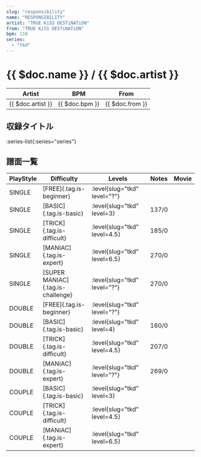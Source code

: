 ```yaml
---
slug: "responsibility"
name: "RESPONSIBILITY"
artist: "TRUE KiSS DESTiNATiON"
from: "TRUE KiSS DESTiNATiON"
bpm: 110
series:
  - "tkd"
---
```


# {{ $doc.name }} / {{ $doc.artist }}

|Artist|BPM|From|
|------|---|----|
|{{ $doc.artist }}|{{ $doc.bpm }}|{{ $doc.from }}|

## 収録タイトル

:series-list{:series="series"}

## 譜面一覧

|PlayStyle|Difficulty|Levels|Notes|Movie|
|---------|----------|------|-----|-----|
|SINGLE|[FREE]{.tag.is-beginner}|<div class="field is-grouped is-grouped-multiline">:level{slug="tkd" level="?"}</div>|||
|SINGLE|[BASIC]{.tag.is-basic}|<div class="field is-grouped is-grouped-multiline">:level{slug="tkd" level=3}</div>|137/0||
|SINGLE|[TRICK]{.tag.is-difficult}|<div class="field is-grouped is-grouped-multiline">:level{slug="tkd" level=4.5}</div>|185/0||
|SINGLE|[MANIAC]{.tag.is-expert}|<div class="field is-grouped is-grouped-multiline">:level{slug="tkd" level=6.5}</div>|270/0||
|SINGLE|[SUPER MANIAC]{.tag.is-challenge}|<div class="field is-grouped is-grouped-multiline">:level{slug="tkd" level="?"}</div>|270/0||
|DOUBLE|[FREE]{.tag.is-beginner}|<div class="field is-grouped is-grouped-multiline">:level{slug="tkd" level="?"}</div>|||
|DOUBLE|[BASIC]{.tag.is-basic}|<div class="field is-grouped is-grouped-multiline">:level{slug="tkd" level=4}</div>|160/0||
|DOUBLE|[TRICK]{.tag.is-difficult}|<div class="field is-grouped is-grouped-multiline">:level{slug="tkd" level=4.5}</div>|207/0||
|DOUBLE|[MANIAC]{.tag.is-expert}|<div class="field is-grouped is-grouped-multiline">:level{slug="tkd" level="?"}</div>|269/0||
|COUPLE|[BASIC]{.tag.is-basic}|<div class="field is-grouped is-grouped-multiline">:level{slug="tkd" level=3}</div>|||
|COUPLE|[TRICK]{.tag.is-difficult}|<div class="field is-grouped is-grouped-multiline">:level{slug="tkd" level=4.5}</div>|||
|COUPLE|[MANIAC]{.tag.is-expert}|<div class="field is-grouped is-grouped-multiline">:level{slug="tkd" level=6.5}</div>|||
